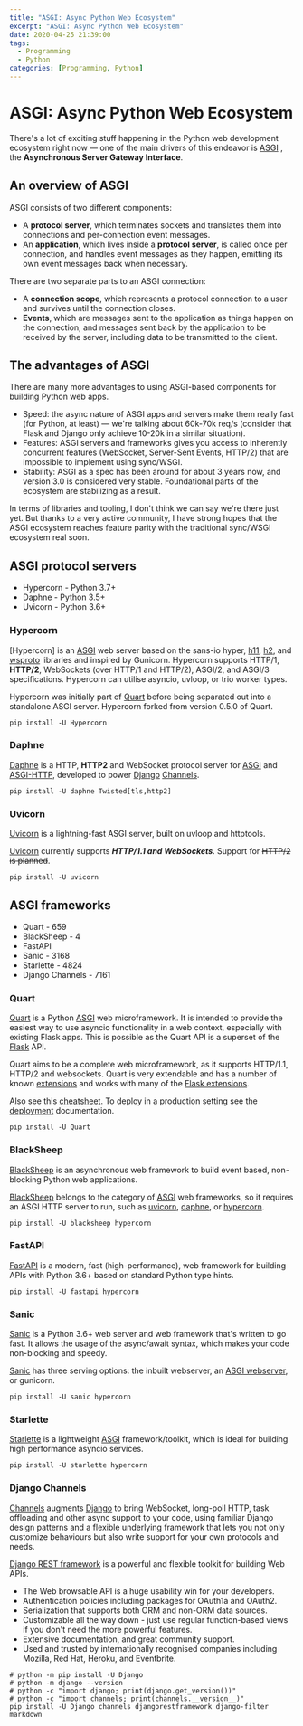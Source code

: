 ```yaml
---
title: "ASGI: Async Python Web Ecosystem"
excerpt: "ASGI: Async Python Web Ecosystem"
date: 2020-04-25 21:39:00
tags:
  - Programming
  - Python
categories: [Programming, Python]
---
```


# ASGI: Async Python Web Ecosystem

There's a lot of exciting stuff happening in the Python web development ecosystem right now — one of the main drivers of this endeavor is [ASGI](https://github.com/django/asgiref/blob/master/specs/asgi.rst) , the **Asynchronous Server Gateway Interface**.

## An overview of ASGI

ASGI consists of two different components:

- A **protocol server**, which terminates sockets and translates them into connections and per-connection event messages.
- An **application**, which lives inside a **protocol server**, is called once per connection, and handles event messages as they happen, emitting its own event messages back when necessary.

There are two separate parts to an ASGI connection:

- A **connection scope**, which represents a protocol connection to a user and survives until the connection closes.
- **Events**, which are messages sent to the application as things happen on the connection, and messages sent back by the application to be received by the server, including data to be transmitted to the client.

## The advantages of ASGI

There are many more advantages to using ASGI-based components for building Python web apps.

- Speed: the async nature of ASGI apps and servers make them really fast (for Python, at least) — we're talking about 60k-70k req/s (consider that Flask and Django only achieve 10-20k in a similar situation).
- Features: ASGI servers and frameworks gives you access to inherently concurrent features (WebSocket, Server-Sent Events, HTTP/2) that are impossible to implement using sync/WSGI.
- Stability: ASGI as a spec has been around for about 3 years now, and version 3.0 is considered very stable. Foundational parts of the ecosystem are stabilizing as a result.

In terms of libraries and tooling, I don't think we can say we're there just yet. But thanks to a very active community, I have strong hopes that the ASGI ecosystem reaches feature parity with the traditional sync/WSGI ecosystem real soon.

## ASGI protocol servers

- Hypercorn - Python 3.7+
- Daphne - Python 3.5+
- Uvicorn - Python 3.6+

### Hypercorn

[Hypercorn] is an [ASGI](https://github.com/django/asgiref/blob/master/specs/asgi.rst) web server based on the sans-io hyper, [h11](https://github.com/python-hyper/h11), [h2](https://github.com/python-hyper/hyper-h2), and [wsproto](https://github.com/python-hyper/wsproto) libraries and inspired by Gunicorn. Hypercorn supports HTTP/1, **HTTP/2**, WebSockets (over HTTP/1 and HTTP/2), ASGI/2, and ASGI/3 specifications. Hypercorn can utilise asyncio, uvloop, or trio worker types.

Hypercorn was initially part of [Quart](https://gitlab.com/pgjones/quart) before being separated out into a standalone ASGI server. Hypercorn forked from version 0.5.0 of Quart.

```shell
pip install -U Hypercorn
```

### Daphne

[Daphne](https://github.com/django/daphne/) is a HTTP, **HTTP2** and WebSocket protocol server for [ASGI](https://github.com/django/asgiref/blob/master/specs/asgi.rst) and [ASGI-HTTP](https://github.com/django/asgiref/blob/master/specs/www.rst), developed to power [Django](https://github.com/django/django) [Channels](https://github.com/django/channels).

```shell
pip install -U daphne Twisted[tls,http2]
```

### Uvicorn

[Uvicorn](https://www.uvicorn.org/) is a lightning-fast ASGI server, built on uvloop and httptools.

[Uvicorn](https://www.uvicorn.org/) currently supports **_HTTP/1.1 and WebSockets_**. Support for ~~HTTP/2 is planned~~.

```shell
pip install -U uvicorn
```

## ASGI frameworks

- Quart - 659
- BlackSheep - 4
- FastAPI
- Sanic - 3168
- Starlette - 4824
- Django Channels - 7161

### Quart

[Quart](https://gitlab.com/pgjones/quart) is a Python [ASGI](https://github.com/django/asgiref/blob/master/specs/asgi.rst) web microframework. It is intended to provide the easiest way to use asyncio functionality in a web context, especially with existing Flask apps. This is possible as the Quart API is a superset of the [Flask](https://github.com/pallets/flask) API.

Quart aims to be a complete web microframework, as it supports HTTP/1.1, HTTP/2 and websockets. Quart is very extendable and has a number of known [extensions](https://pgjones.gitlab.io/quart/how_to_guides/quart_extensions.html) and works with many of the [Flask extensions](https://pgjones.gitlab.io/quart/how_to_guides/flask_extensions.html).

Also see this [cheatsheet](https://pgjones.gitlab.io/quart/reference/cheatsheet.html). To deploy in a production setting see the [deployment](https://pgjones.gitlab.io/quart/tutorials/deployment.html) documentation.

```shell
pip install -U Quart
```

### BlackSheep

[BlackSheep](https://github.com/RobertoPrevato/BlackSheep) is an asynchronous web framework to build event based, non-blocking Python web applications.

[BlackSheep](https://github.com/RobertoPrevato/BlackSheep) belongs to the category of [ASGI](https://asgi.readthedocs.io/en/latest/) web frameworks, so it requires an ASGI HTTP server to run, such as [uvicorn](http://www.uvicorn.org/), [daphne](https://github.com/django/daphne/), or [hypercorn](https://pgjones.gitlab.io/hypercorn/).

```shell
pip install -U blacksheep hypercorn
```

### FastAPI

[FastAPI](https://github.com/tiangolo/fastapi) is a modern, fast (high-performance), web framework for building APIs with Python 3.6+ based on standard Python type hints.

```shell
pip install -U fastapi hypercorn
```

### Sanic

[Sanic](https://github.com/huge-success/sanic) is a Python 3.6+ web server and web framework that's written to go fast. It allows the usage of the async/await syntax, which makes your code non-blocking and speedy.

[Sanic](https://github.com/huge-success/sanic) has three serving options: the inbuilt webserver, an [ASGI webserver](https://asgi.readthedocs.io/en/latest/implementations.html), or gunicorn.

```shell
pip install -U sanic hypercorn
```

### Starlette

[Starlette](https://github.com/encode/starlette) is a lightweight [ASGI](https://asgi.readthedocs.io/en/latest/) framework/toolkit, which is ideal for building high performance asyncio services.

```shell
pip install -U starlette hypercorn
```

### Django Channels

[Channels](https://github.com/django/channels) augments [Django](https://github.com/django/django) to bring WebSocket, long-poll HTTP, task offloading and other async support to your code, using familiar Django design patterns and a flexible underlying framework that lets you not only customize behaviours but also write support for your own protocols and needs.

[Django REST framework](https://www.django-rest-framework.org/) is a powerful and flexible toolkit for building Web APIs.

- The Web browsable API is a huge usability win for your developers.
- Authentication policies including packages for OAuth1a and OAuth2.
- Serialization that supports both ORM and non-ORM data sources.
- Customizable all the way down - just use regular function-based views if you don't need the more powerful features.
- Extensive documentation, and great community support.
- Used and trusted by internationally recognised companies including Mozilla, Red Hat, Heroku, and Eventbrite.

```shell
# python -m pip install -U Django
# python -m django --version
# python -c "import django; print(django.get_version())"
# python -c "import channels; print(channels.__version__)"
pip install -U Django channels djangorestframework django-filter markdown
```
